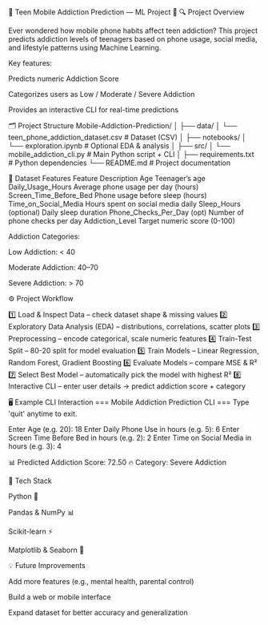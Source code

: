 📱 Teen Mobile Addiction Prediction — ML Project 🚀
🔍 Project Overview

Ever wondered how mobile phone habits affect teen addiction?
This project predicts addiction levels of teenagers based on phone usage, social media, and lifestyle patterns using Machine Learning.

Key features:

Predicts numeric Addiction Score

Categorizes users as Low / Moderate / Severe Addiction

Provides an interactive CLI for real-time predictions

🗂 Project Structure
Mobile-Addiction-Prediction/
│
├── data/
│   └── teen_phone_addiction_dataset.csv      # Dataset (CSV)
│
├── notebooks/
│   └── exploration.ipynb                     # Optional EDA & analysis
│
├── src/
│   └── mobile_addiction_cli.py              # Main Python script + CLI
│
├── requirements.txt                          # Python dependencies
└── README.md                                 # Project documentation

🧩 Dataset Features
Feature	Description
Age	Teenager’s age
Daily_Usage_Hours	Average phone usage per day (hours)
Screen_Time_Before_Bed	Phone usage before sleep (hours)
Time_on_Social_Media	Hours spent on social media daily
Sleep_Hours (optional)	Daily sleep duration
Phone_Checks_Per_Day (opt)	Number of phone checks per day
Addiction_Level	Target numeric score (0-100)

Addiction Categories:

Low Addiction: < 40

Moderate Addiction: 40–70

Severe Addiction: > 70

⚙️ Project Workflow

1️⃣ Load & Inspect Data – check dataset shape & missing values
2️⃣ Exploratory Data Analysis (EDA) – distributions, correlations, scatter plots
3️⃣ Preprocessing – encode categorical, scale numeric features
4️⃣ Train-Test Split – 80-20 split for model evaluation
5️⃣ Train Models – Linear Regression, Random Forest, Gradient Boosting
6️⃣ Evaluate Models – compare MSE & R²
7️⃣ Select Best Model – automatically pick the model with highest R²
8️⃣ Interactive CLI – enter user details → predict addiction score + category


🖥 Example CLI Interaction
=== Mobile Addiction Prediction CLI ===
Type 'quit' anytime to exit.

Enter Age (e.g. 20): 18
Enter Daily Phone Use in hours (e.g. 5): 6
Enter Screen Time Before Bed in hours (e.g. 2): 2
Enter Time on Social Media in hours (e.g. 3): 4

📊 Predicted Addiction Score: 72.50
🔥 Category: Severe Addiction

🧰 Tech Stack

Python 🐍

Pandas & NumPy 📊

Scikit-learn ⚡

Matplotlib & Seaborn 🎨

💡 Future Improvements

Add more features (e.g., mental health, parental control)

Build a web or mobile interface

Expand dataset for better accuracy and generalization
